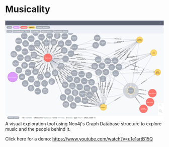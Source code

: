 # Musicality
![Image of Musicality](Musicality-screenshot.png)
A visual exploration tool using Neo4j's Graph Database structure to explore music and the people behind it. 

Click here for a demo: https://www.youtube.com/watch?v=u1e1artB15Q


